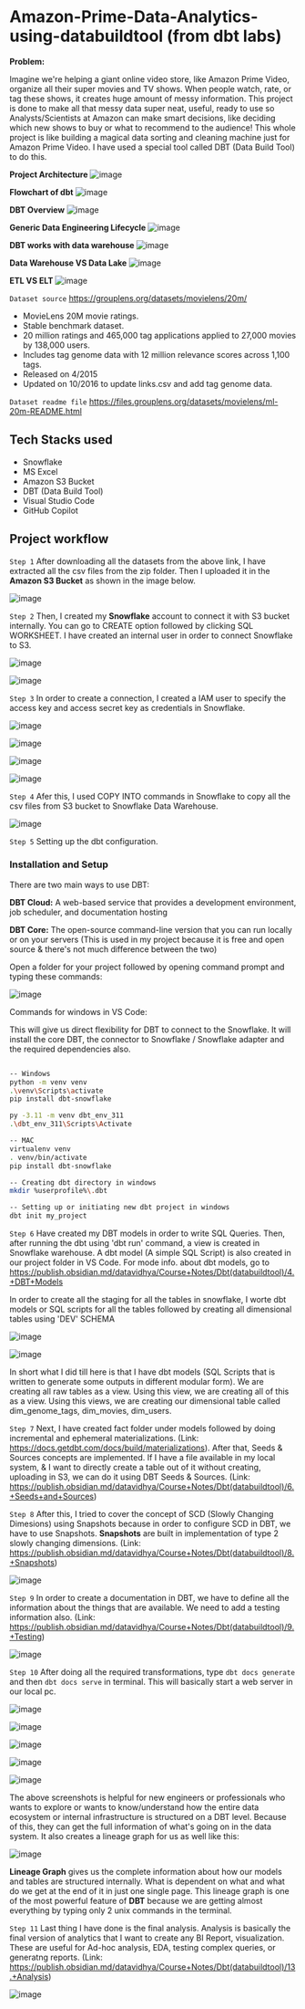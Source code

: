 # Amazon-Prime-Data-Analytics-using-databuildtool (from dbt labs)

**Problem:**

Imagine we're helping a giant online video store, like Amazon Prime Video, organize all their super movies and TV shows. When people watch, rate, or tag these shows, it creates huge amount of messy information. This project is done to make all that messy data super neat, useful, ready to use so Analysts/Scientists at Amazon can make smart decisions, like deciding which new shows to buy or what to recommend to the audience! This whole project is like building a magical data sorting and cleaning machine just for Amazon Prime Video. I have used a special tool called DBT (Data Build Tool) to do this.

**Project Architecture**
![image](https://github.com/user-attachments/assets/e2539855-aba4-4450-8b93-7d34110a5a6f)

**Flowchart of dbt**
![image](https://github.com/user-attachments/assets/7e493142-f768-434e-8e41-705e69224a8d)

**DBT Overview**
![image](https://github.com/user-attachments/assets/c469cdc4-7753-4dc3-9cb4-9339f8303bbd)

**Generic Data Engineering Lifecycle**
![image](https://github.com/user-attachments/assets/c724779d-ee51-4280-b013-c27c900260f2)

**DBT works with data warehouse**
![image](https://github.com/user-attachments/assets/901f1247-dc7d-4d9c-b0c1-ff2032f9cf46)

**Data Warehouse VS Data Lake**
![image](https://github.com/user-attachments/assets/86478bb7-7a41-4663-9eb9-e18246ba2da9)

**ETL VS ELT**
![image](https://github.com/user-attachments/assets/d94199a4-09d5-4601-886a-944c7be2f2a4)

``Dataset source``
https://grouplens.org/datasets/movielens/20m/

- MovieLens 20M movie ratings. 
- Stable benchmark dataset.
- 20 million ratings and 465,000 tag applications applied to 27,000 movies by 138,000 users.
- Includes tag genome data with 12 million relevance scores across 1,100 tags.
- Released on 4/2015
- Updated on 10/2016 to update links.csv and add tag genome data.

``Dataset readme file``
https://files.grouplens.org/datasets/movielens/ml-20m-README.html

## Tech Stacks used
- Snowflake
- MS Excel
- Amazon S3 Bucket
- DBT (Data Build Tool)
- Visual Studio Code
- GitHub Copilot

## Project workflow
```Step 1```
After downloading all the datasets from the above link, I have extracted all the csv files from the zip folder. Then I uploaded it in the __Amazon S3 Bucket__ as shown in the image below.

![image](https://github.com/user-attachments/assets/87ceef94-4563-4e6d-a731-08f04dcb649b)

```Step 2``` 
Then, I created my __Snowflake__ account to connect it with S3 bucket internally. You can go to CREATE option followed by clicking SQL WORKSHEET. I have created an internal user in order to connect Snowflake to S3.

![image](https://github.com/user-attachments/assets/dea9d0ea-95be-47db-9104-ff245a27045b)

![image](https://github.com/user-attachments/assets/1ce496e1-46c8-4849-96a4-4174c54e90bd)

```Step 3```
In order to create a connection, I created a IAM user to specify the access key and access secret key as credentials in Snowflake.

![image](https://github.com/user-attachments/assets/fd70093c-cb7a-44d4-8e53-a62116a10f3f)

![image](https://github.com/user-attachments/assets/67054fa8-d6d3-4735-8256-21e262e8ac6b)

![image](https://github.com/user-attachments/assets/ac9fd815-f5a1-4b28-b1e2-ca696c3ffdc3)

![image](https://github.com/user-attachments/assets/73759521-4151-43e9-afb6-f4ed560a3f4b)

```Step 4```
Afer this, I used COPY INTO commands in Snowflake to copy all the csv files from S3 bucket to Snowflake Data Warehouse.

![image](https://github.com/user-attachments/assets/3533b8ac-8433-4cda-9e04-ddf45b2f894d)

```Step 5```
Setting up the dbt configuration.

### Installation and Setup 
There are two main ways to use DBT:

__DBT Cloud:__ A web-based service that provides a development environment, job scheduler, and documentation hosting

__DBT Core:__ The open-source command-line version that you can run locally or on your servers (This is used in my project because it is free and open source & there's not much difference between the two)

Open a folder for your project followed by opening command prompt and typing these commands:

![image](https://github.com/user-attachments/assets/83717eb1-b4c0-401e-b89b-a98309934118)

Commands for windows in VS Code:

This will give us direct flexibility for DBT to connect to the Snowflake. It will install the core DBT, the connector to Snowflake / Snowflake adapter and the required dependencies also.

```bash

-- Windows
python -m venv venv
.\venv\Scripts\activate
pip install dbt-snowflake

py -3.11 -m venv dbt_env_311
.\dbt_env_311\Scripts\Activate

-- MAC
virtualenv venv
. venv/bin/activate
pip install dbt-snowflake

-- Creating dbt directory in windows
mkdir %userprofile%\.dbt

-- Setting up or initiating new dbt project in windows
dbt init my_project
```

```Step 6```
Have created my DBT models in order to write SQL Queries. Then, after running the dbt using 'dbt run' command, a view is created in Snowflake warehouse. A dbt model (A simple SQL Script) is also created in our project folder in VS Code. For mode info. about dbt models, go to https://publish.obsidian.md/datavidhya/Course+Notes/Dbt(databuildtool)/4.+DBT+Models

In order to create all the staging for all the tables in snowflake, I worte dbt models or SQL scripts for all the tables followed by creating all dimensional tables using 'DEV' SCHEMA

![image](https://github.com/user-attachments/assets/327431ff-fd20-4706-8137-2534be94d0ff)

![image](https://github.com/user-attachments/assets/b34bde9a-ba25-4fcc-97de-e8d24a6b6f51)

In short what I did till here is that I have dbt models (SQL Scripts that is written to generate some outputs in different modular form). We are creating all raw tables as a view. Using this view, we are creating all of this as a view. Using this views, we are creating our dimensional table called dim_genome_tags, dim_movies, dim_users.

```Step 7```
Next, I have created fact folder under models followed by doing incremental and ephemeral materializations. (Link: https://docs.getdbt.com/docs/build/materializations). After that, Seeds & Sources concepts are implemented. If I have a file available in my local system, & I want to directly create a table out of it without creating, uploading in S3, we can do it using DBT Seeds & Sources. (Link: https://publish.obsidian.md/datavidhya/Course+Notes/Dbt(databuildtool)/6.+Seeds+and+Sources)

```Step 8```
After this, I tried to cover the concept of SCD (Slowly Changing Dimesions) using Snapshots because in order to configure SCD in DBT, we have to use Snapshots. __Snapshots__ are built in implementation of type 2 slowly changing dimensions. (Link: https://publish.obsidian.md/datavidhya/Course+Notes/Dbt(databuildtool)/8.+Snapshots)

![image](https://github.com/user-attachments/assets/a8d7be63-effc-4946-8bb9-c91580797f8c)

```Step 9```
In order to create a documentation in DBT, we have to define all the information about the things that are available. We need to add a testing information also. (Link: https://publish.obsidian.md/datavidhya/Course+Notes/Dbt(databuildtool)/9.+Testing)

![image](https://github.com/user-attachments/assets/f93568a9-1f45-4348-8d2a-5c6837f28d93)

```Step 10```
After doing all the required transformations, type ```dbt docs generate``` and then ```dbt docs serve``` in terminal. This will basically start a web server in our local pc.

![image](https://github.com/user-attachments/assets/d1f1554e-47d1-43ad-b3f0-d16cb45c2c03)

![image](https://github.com/user-attachments/assets/168c3f15-55bf-4327-b1b8-1a3b9c875bba)

![image](https://github.com/user-attachments/assets/5006e436-5de7-4d86-9f7b-18cf8027e8df)

![image](https://github.com/user-attachments/assets/d72e288f-485a-4c34-be11-3a8aed2e0e87)

![image](https://github.com/user-attachments/assets/7ac5b218-2943-4078-b8e9-b54a8f467a2d)

The above screenshots is helpful for new engineers or professionals who wants to explore or wants to know/understand how the entire data ecosystem or internal infrastructure is structured on a DBT level. Because of this, they can get the full information of what's going on in the data system. It also creates a lineage graph for us as well like this:

![image](https://github.com/user-attachments/assets/15346657-8f8b-4f43-9588-5f48d223428b)

__Lineage Graph__ gives us the complete information about how our models and tables are structured internally. What is dependent on what and what do we get at the end of it in just one single page. This lineage graph is one of the most powerful feature of __DBT__ because we are getting almost everything by typing only 2 unix commands in the terminal.

```Step 11```
Last thing I have done is the final analysis. Analysis is basically the final version of analytics that I want to create any BI Report, visualization. These are useful for Ad-hoc analysis, EDA, testing complex queries, or generatng reports. (Link: https://publish.obsidian.md/datavidhya/Course+Notes/Dbt(databuildtool)/13.+Analysis)

![image](https://github.com/user-attachments/assets/67ed1b0b-17a3-454d-b7e7-fd66530804c9)









